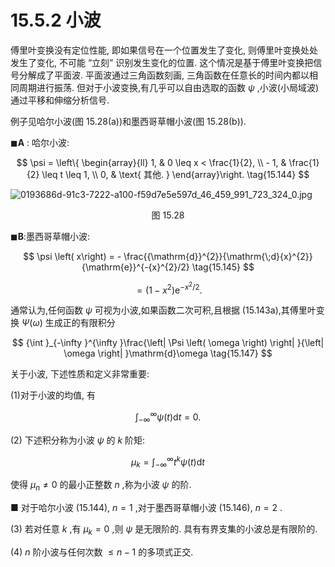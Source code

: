# 15.5.2 小波

傅里叶变换没有定位性能, 即如果信号在一个位置发生了变化, 则傅里叶变换处处发生了变化, 不可能 “立刻” 识别发生变化的位置. 这个情况是基于傅里叶变换把信号分解成了平面波. 平面波通过三角函数刻画, 三角函数在任意长的时间内都以相同周期进行振荡. 但对于小波变换,有几乎可以自由选取的函数 $\psi$ ,小波(小局域波) 通过平移和伸缩分析信号.

例子见哈尔小波(图 15.28(a))和墨西哥草帽小波(图 15.28(b)).

$\blacksquare \mathbf{A}$ : 哈尔小波:

$$
\psi  = \left\{  \begin{array}{ll} 1, & 0 \leq  x < \frac{1}{2}, \\   - 1, & \frac{1}{2} \leq  t \leq  1, \\  0, & \text{ 其他. } \end{array}\right.  \tag{15.144}
$$

![0193686d-91c3-7222-a100-f59d7e5e597d_46_459_991_723_324_0.jpg](/images/0193686d-91c3-7222-a100-f59d7e5e597d_46_459_991_723_324_0.jpg)

<center>图 15.28</center>

$\blacksquare \mathbf{B}$:墨西哥草帽小波:

$$
\psi \left( x\right)  =  - \frac{{\mathrm{d}}^{2}}{\mathrm{\;d}{x}^{2}}{\mathrm{e}}^{-{x}^{2}/2} \tag{15.145}
$$

$$
= \left( {1 - {x}^{2}}\right) {\mathrm{e}}^{-{x}^{2}/2}. \tag{15.146}
$$

通常认为,任何函数 $\psi$ 可视为小波,如果函数二次可积,且根据 (15.143a),其傅里叶变换 $\Psi \left( \omega \right)$ 生成正的有限积分

$$
{\int }_{-\infty }^{\infty }\frac{\left| \Psi \left( \omega \right) \right| }{\left| \omega \right| }\mathrm{d}\omega  \tag{15.147}
$$

关于小波, 下述性质和定义非常重要:

(1)对于小波的均值, 有

$$
{\int }_{-\infty }^{\infty }\psi \left( t\right) \mathrm{d}t = 0. \tag{15.148}
$$

(2) 下述积分称为小波 $\psi$ 的 $k$ 阶矩:

$$
{\mu }_{k} = {\int }_{-\infty }^{\infty }{t}^{k}\psi \left( t\right) \mathrm{d}t \tag{15.149}
$$

使得 ${\mu }_{n} \neq  0$ 的最小正整数 $n$ ,称为小波 $\psi$ 的阶.

■ 对于哈尔小波 (15.144), $n = 1$ ,对于墨西哥草帽小波 (15.146), $n = 2$ .

(3) 若对任意 $k$ ,有 ${\mu }_{k} = 0$ ,则 $\psi$ 是无限阶的. 具有有界支集的小波总是有限阶的.

(4) $n$ 阶小波与任何次数 $\leq  n - 1$ 的多项式正交.
